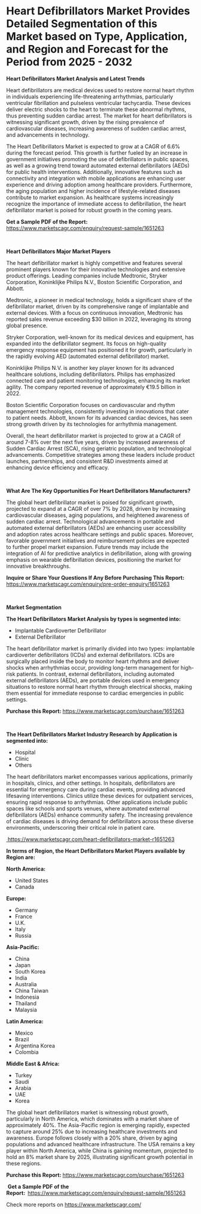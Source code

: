 <p><h1>Heart Defibrillators Market Provides Detailed Segmentation of this Market based on Type, Application, and Region and Forecast for the Period from 2025 - 2032</h1></p><p><strong>Heart Defibrillators Market Analysis and Latest Trends</strong></p>
<p><p>Heart defibrillators are medical devices used to restore normal heart rhythm in individuals experiencing life-threatening arrhythmias, particularly ventricular fibrillation and pulseless ventricular tachycardia. These devices deliver electric shocks to the heart to terminate these abnormal rhythms, thus preventing sudden cardiac arrest. The market for heart defibrillators is witnessing significant growth, driven by the rising prevalence of cardiovascular diseases, increasing awareness of sudden cardiac arrest, and advancements in technology.</p><p>The Heart Defibrillators Market is expected to grow at a CAGR of 6.6% during the forecast period. This growth is further fueled by an increase in government initiatives promoting the use of defibrillators in public spaces, as well as a growing trend toward automated external defibrillators (AEDs) for public health interventions. Additionally, innovative features such as connectivity and integration with mobile applications are enhancing user experience and driving adoption among healthcare providers. Furthermore, the aging population and higher incidence of lifestyle-related diseases contribute to market expansion. As healthcare systems increasingly recognize the importance of immediate access to defibrillation, the heart defibrillator market is poised for robust growth in the coming years.</p></p>
<p><strong>Get a Sample PDF of the Report:&nbsp;</strong> <a href="https://www.marketscagr.com/enquiry/request-sample/1651263?utm_campaign=2565&utm_medium=2&utm_source=Github&utm_content=ia&utm_term=03032025&utm_id=heart-defibrillators">https://www.marketscagr.com/enquiry/request-sample/1651263</a></p>
<p>&nbsp;</p>
<p><strong>Heart Defibrillators Major Market Players</strong></p>
<p><p>The heart defibrillator market is highly competitive and features several prominent players known for their innovative technologies and extensive product offerings. Leading companies include Medtronic, Stryker Corporation, Koninklijke Philips N.V., Boston Scientific Corporation, and Abbott. </p><p>Medtronic, a pioneer in medical technology, holds a significant share of the defibrillator market, driven by its comprehensive range of implantable and external devices. With a focus on continuous innovation, Medtronic has reported sales revenue exceeding $30 billion in 2022, leveraging its strong global presence.</p><p>Stryker Corporation, well-known for its medical devices and equipment, has expanded into the defibrillator segment. Its focus on high-quality emergency response equipment has positioned it for growth, particularly in the rapidly evolving AED (automated external defibrillator) market. </p><p>Koninklijke Philips N.V. is another key player known for its advanced healthcare solutions, including defibrillators. Philips has emphasized connected care and patient monitoring technologies, enhancing its market agility. The company reported revenue of approximately €19.5 billion in 2022.</p><p>Boston Scientific Corporation focuses on cardiovascular and rhythm management technologies, consistently investing in innovations that cater to patient needs. Abbott, known for its advanced cardiac devices, has seen strong growth driven by its technologies for arrhythmia management.</p><p>Overall, the heart defibrillator market is projected to grow at a CAGR of around 7-8% over the next five years, driven by increased awareness of Sudden Cardiac Arrest (SCA), rising geriatric population, and technological advancements. Competitive strategies among these leaders include product launches, partnerships, and consistent R&D investments aimed at enhancing device efficiency and efficacy.</p></p>
<p>&nbsp;</p>
<p><strong>What Are The Key Opportunities For Heart Defibrillators Manufacturers?</strong></p>
<p><p>The global heart defibrillator market is poised for significant growth, projected to expand at a CAGR of over 7% by 2028, driven by increasing cardiovascular diseases, aging populations, and heightened awareness of sudden cardiac arrest. Technological advancements in portable and automated external defibrillators (AEDs) are enhancing user accessibility and adoption rates across healthcare settings and public spaces. Moreover, favorable government initiatives and reimbursement policies are expected to further propel market expansion. Future trends may include the integration of AI for predictive analytics in defibrillation, along with growing emphasis on wearable defibrillation devices, positioning the market for innovative breakthroughs.</p></p>
<p><strong>Inquire or Share Your Questions If Any Before Purchasing This Report:</strong> <a href="https://www.marketscagr.com/enquiry/pre-order-enquiry/1651263?utm_campaign=2565&utm_medium=2&utm_source=Github&utm_content=ia&utm_term=03032025&utm_id=heart-defibrillators">https://www.marketscagr.com/enquiry/pre-order-enquiry/1651263</a></p>
<p>&nbsp;</p>
<p><strong>Market Segmentation</strong></p>
<p><strong>The Heart Defibrillators Market Analysis by types is segmented into:</strong></p>
<p><ul><li>Implantable Cardioverter Defibrillator</li><li>External Defibrillator</li></ul></p>
<p><p>The heart defibrillator market is primarily divided into two types: implantable cardioverter defibrillators (ICDs) and external defibrillators. ICDs are surgically placed inside the body to monitor heart rhythms and deliver shocks when arrhythmias occur, providing long-term management for high-risk patients. In contrast, external defibrillators, including automated external defibrillators (AEDs), are portable devices used in emergency situations to restore normal heart rhythm through electrical shocks, making them essential for immediate response to cardiac emergencies in public settings.</p></p>
<p><strong>Purchase this Report:&nbsp;</strong><a href="https://www.marketscagr.com/purchase/1651263?utm_campaign=2565&utm_medium=2&utm_source=Github&utm_content=ia&utm_term=03032025&utm_id=heart-defibrillators">https://www.marketscagr.com/purchase/1651263</a></p>
<p>&nbsp;</p>
<p><strong>The Heart Defibrillators Market Industry Research by Application is segmented into:</strong></p>
<p><ul><li>Hospital</li><li>Clinic</li><li>Others</li></ul></p>
<p><p>The heart defibrillators market encompasses various applications, primarily in hospitals, clinics, and other settings. In hospitals, defibrillators are essential for emergency care during cardiac events, providing advanced lifesaving interventions. Clinics utilize these devices for outpatient services, ensuring rapid response to arrhythmias. Other applications include public spaces like schools and sports venues, where automated external defibrillators (AEDs) enhance community safety. The increasing prevalence of cardiac diseases is driving demand for defibrillators across these diverse environments, underscoring their critical role in patient care.</p></p>
<p><a href="https://www.marketscagr.com/heart-defibrillators-market-r1651263?utm_campaign=2565&utm_medium=2&utm_source=Github&utm_content=ia&utm_term=03032025&utm_id=heart-defibrillators">&nbsp;https://www.marketscagr.com/heart-defibrillators-market-r1651263</a></p>
<p><strong>In terms of Region, the Heart Defibrillators Market Players available by Region are:</strong></p>
<p>
    <p> <strong> North America: </strong>
        <ul>
            <li>United States</li>
            <li>Canada</li>
        </ul>
        </p> 
    <p> <strong> Europe: </strong>
        <ul>
            <li>Germany</li>
            <li>France</li>
            <li>U.K.</li>
            <li>Italy</li>
            <li>Russia</li>
        </ul>
        </p> 
    <p> <strong> Asia-Pacific: </strong>
        <ul>
            <li>China</li>
            <li>Japan</li>
            <li>South Korea</li>
            <li>India</li>
            <li>Australia</li>
            <li>China Taiwan</li>
            <li>Indonesia</li>
            <li>Thailand</li>
            <li>Malaysia</li>
        </ul>
        </p> 
    <p> <strong> Latin America: </strong>
        <ul>
            <li>Mexico</li>
            <li>Brazil</li>
            <li>Argentina Korea</li>
            <li>Colombia</li>
        </ul>
        </p> 
    <p> <strong> Middle East & Africa: </strong>
        <ul>
            <li>Turkey</li>
            <li>Saudi</li>
            <li>Arabia</li>
            <li>UAE</li>
            <li>Korea</li>
        </ul>
    </p>
    </p>
<p><p>The global heart defibrillators market is witnessing robust growth, particularly in North America, which dominates with a market share of approximately 40%. The Asia-Pacific region is emerging rapidly, expected to capture around 25% due to increasing healthcare investments and awareness. Europe follows closely with a 20% share, driven by aging populations and advanced healthcare infrastructure. The USA remains a key player within North America, while China is gaining momentum, projected to hold an 8% market share by 2025, illustrating significant growth potential in these regions.</p></p>
<p><strong>Purchase this Report: </strong><a href="https://www.marketscagr.com/purchase/1651263?utm_campaign=2565&utm_medium=2&utm_source=Github&utm_content=ia&utm_term=03032025&utm_id=heart-defibrillators">https://www.marketscagr.com/purchase/1651263</a></p>
<p>&nbsp;<strong>Get a Sample PDF of the Report:&nbsp;&nbsp;</strong><a href="https://www.marketscagr.com/enquiry/request-sample/1651263?utm_campaign=2565&utm_medium=2&utm_source=Github&utm_content=ia&utm_term=03032025&utm_id=heart-defibrillators">https://www.marketscagr.com/enquiry/request-sample/1651263</a></p>
<p><strong></strong></p>
<p>Check more reports on <a href="https://www.marketscagr.com/?utm_campaign=2565&utm_medium=2&utm_source=Github&utm_content=ia&utm_term=03032025&utm_id=heart-defibrillators">https://www.marketscagr.com/</a></p>